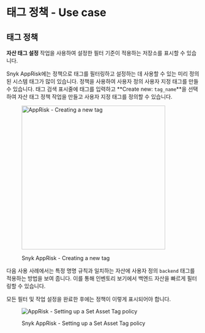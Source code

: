 # 태그 정책 - Use case

## 태그 정책

**자산 태그 설정** 작업을 사용하여 설정한 필터 기준이 적용하는 저장소를 표시할 수 있습니다.

Snyk AppRisk에는 정책으로 태그를 필터링하고 설정하는 데 사용할 수 있는 미리 정의된 시스템 태그가 많이 있습니다. 정책을 사용하여 사용자 정의 사용자 지정 태그를 만들 수 있습니다. 태그 검색 표시줄에 태그를 입력하고 **Create new: `tag_name`**을 선택하여 자산 태그 정책 작업을 만들고 사용자 지정 태그를 정의할 수 있습니다.

<figure><img src="../../../../.gitbook/assets/image (10).png" alt="AppRisk - Creating a new tag" width="375"><figcaption><p>Snyk AppRisk - Creating a new tag</p></figcaption></figure>

다음 사용 사례에서는 특정 명명 규칙과 일치하는 자산에 사용자 정의 `backend` 태그를 적용하는 방법을 보여 줍니다. 이를 통해 인벤토리 보기에서 백엔드 자산을 빠르게 필터링할 수 있습니다.

모든 필터 및 작업 설정을 완료한 후에는 정책이 이렇게 표시되어야 합니다.

<figure><img src="../../../../.gitbook/assets/image (11).png" alt="AppRisk - Setting up a Set Asset Tag policy"><figcaption><p>Snyk AppRisk - Setting up a Set Asset Tag policy</p></figcaption></figure>

###
